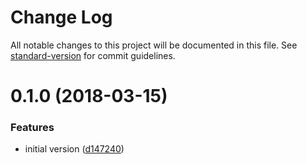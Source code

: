 # Change Log

All notable changes to this project will be documented in this file. See [standard-version](https://github.com/conventional-changelog/standard-version) for commit guidelines.

<a name="0.1.0"></a>
# 0.1.0 (2018-03-15)


### Features

* initial version ([d147240](https://github.com/KnisterPeter/html-webpack-exclude-empty-assets-plugin/commit/d147240))
